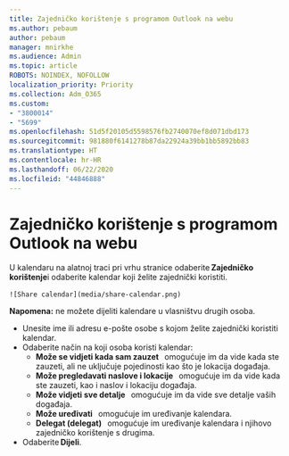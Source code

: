 ```yaml
---
title: Zajedničko korištenje s programom Outlook na webu
ms.author: pebaum
author: pebaum
manager: mnirkhe
ms.audience: Admin
ms.topic: article
ROBOTS: NOINDEX, NOFOLLOW
localization_priority: Priority
ms.collection: Adm_O365
ms.custom:
- "3800014"
- "5699"
ms.openlocfilehash: 51d5f20105d5598576fb2740070ef8d071dbd173
ms.sourcegitcommit: 981880f6141278b87da22924a39bb1bb5892bb83
ms.translationtype: HT
ms.contentlocale: hr-HR
ms.lasthandoff: 06/22/2020
ms.locfileid: "44846888"
---
```

# <a name="sharing-with-outlook-on-the-web"></a>Zajedničko korištenje s programom Outlook na webu

U kalendaru na alatnoj traci pri vrhu stranice odaberite **Zajedničko korištenje**i odaberite kalendar koji želite zajednički koristiti.

    ![Share calendar](media/share-calendar.png)

**Napomena:** ne možete dijeliti kalendare u vlasništvu drugih osoba.

- Unesite ime ili adresu e-pošte osobe s kojom želite zajednički koristiti kalendar.
- Odaberite način na koji osoba koristi kalendar:
    - **Može se vidjeti kada sam zauzet**   omogućuje im da vide kada ste zauzeti, ali ne uključuje pojedinosti kao što je lokacija događaja.
    - **Može pregledavati naslove i lokacije**   omogućuje im da vide kada ste zauzeti, kao i naslov i lokaciju događaja.
    - **Može vidjeti sve detalje**   omogućuje im da vide sve detalje vaših događaja.
    - **Može uređivati**   omogućuje im uređivanje kalendara.
    - **Delegat (delegat)**   omogućuje im uređivanje kalendara i njihovo zajedničko korištenje s drugima.
- Odaberite **Dijeli**.
